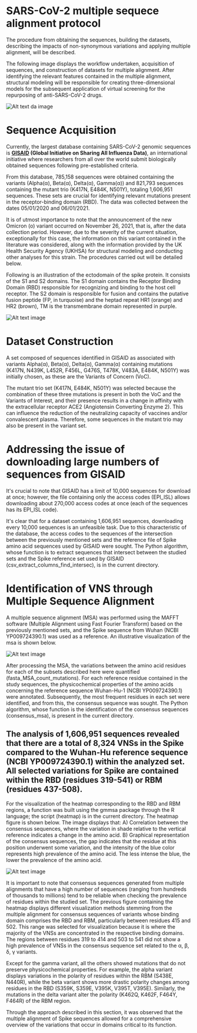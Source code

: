 # SARS-CoV-2 multiple sequece alignment protocol

The procedure from obtaining the sequences, building the datasets, describing the impacts of non-synonymous variations and applying multiple alignment, will be described. 

The following image displays the workflow undertaken, acquisition of sequences, and construction of datasets for multiple alignment. After identifying the relevant features contained in the multiple alignment, structural modeling will be responsible for creating three-dimensional models for the subsequent application of virtual screening for the repurposing of anti-SARS-CoV-2 drugs.

![Alt text da image](https://github.com/sulfierry/msa_exploring/blob/main/workflow.png)

# Sequence Acquisition

Currently, the largest database containing SARS-CoV-2 genomic sequences is **[GISAID](https://gisaid.org) (Global Initiative on Sharing All Influenza Data)**, an international initiative where researchers from all over the world submit biologically obtained sequences following pre-established criteria.

From this database, 785,158 sequences were obtained containing the variants (Alpha(α), Beta(α), Delta(α), Gamma(α)) and 821,793 sequences containing the mutant trio (K417N, E484K, N501Y), totaling 1,606,951 sequences. These sets are crucial for identifying relevant mutations present in the receptor-binding domain (RBD). The data was collected between the dates 05/01/2020 and 06/01/2021.

It is of utmost importance to note that the announcement of the new Omicron (o) variant occurred on November 26, 2021, that is, after the data collection period. However, due to the severity of the current situation, exceptionally for this case, the information on this variant contained in the literature was considered, along with the information provided by the UK Health Security Agency (UKHSA) for structural modeling and conducting other analyses for this strain. The procedures carried out will be detailed below.

Following is an illustration of the ectodomain of the spike protein. It consists of the S1 and S2 domains. The S1 domain contains the Receptor Binding Domain (RBD) responsible for recognizing and binding to the host cell receptor. The S2 domain is responsible for fusion and contains the putative fusion peptide (FP, in turquoise) and the heptad repeat HR1 (orange) and HR2 (brown), TM is the transmembrane domain represented in purple.

![Alt text image](https://github.com/sulfierry/msa_exploring/blob/main/spike_sub_units.png)

# Dataset Construction

A set composed of sequences identified in GISAID as associated with variants Alpha(α), Beta(α), Delta(α), Gamma(α) containing mutations (K417N, N439K, L452R, F456L, G476S, T478K, V483A, E484K, N501Y) was initially chosen, as these are the Variants of Concern (VoC).

The mutant trio set (K417N, E484K, N501Y) was selected because the combination of these three mutations is present in both the VoC and the Variants of Interest, and their presence results in a change in affinity with the extracellular receptor ACE2 (Angiotensin Converting Enzyme 2). This can influence the reduction of the neutralizing capacity of vaccines and/or convalescent plasma. Therefore, some sequences in the mutant trio may also be present in the variant set.

# Addressing the issue of downloading large numbers of sequences from GISAID

It's crucial to note that GISAID has a limit of 10,000 sequences for download at once; however, the file containing only the access codes (EPI_ISL) allows downloading about 270,000 access codes at once (each of the sequences has its EPI_ISL code).

It's clear that for a dataset containing 1,606,951 sequences, downloading every 10,000 sequences is an unfeasible task. Due to this characteristic of the database, the access codes to the sequences of the intersection between the previously mentioned sets and the reference file of Spike amino acid sequences used by GISAID were sought. The Python algorithm, whose function is to extract sequences that intersect between the studied sets and the Spike reference set used by GISAID (csv_extract_columns_find_intersec), is in the current directory.

# Identification of VNS through Multiple Sequence Alignment

A multiple sequence alignment (MSA) was performed using the MAFFT software (Multiple Alignment using Fast Fourier Transform) based on the previously mentioned sets, and the Spike sequence from Wuhan (NCBI YP009724390.1) was used as a reference. An illustrative visualization of the msa is shown below.

![Alt text image](https://github.com/sulfierry/msa_exploring/blob/main/msa.png)

After processing the MSA, the variations between the amino acid residues for each of the subsets described here were quantified (fasta_MSA_count_mutations). For each reference residue contained in the study sequences, the physicochemical properties of the amino acids concerning the reference sequence Wuhan-Hu-1 (NCBI YP009724390.1) were annotated. Subsequently, the most frequent residues in each set were identified, and from this, the consensus sequence was sought. The Python algorithm, whose function is the identification of the consensus sequences (consensus_msa), is present in the current directory.

## The analysis of 1,606,951 sequences revealed that there are a total of 8,324 VNSs in the Spike compared to the Wuhan-Hu reference sequence (NCBI YP009724390.1) within the analyzed set. All selected variations for Spike are contained within the RBD (residues 319-541) or RBM (residues 437-508).

For the visualization of the heatmap corresponding to the RBD and RBM regions, a function was built using the gmmsa package through the R language; the script (heatmap) is in the current directory. The heatmap figure is shown below. The image displays that: A) Correlation between the consensus sequences, where the variation in shade relative to the vertical reference indicates a change in the amino acid. B) Graphical representation of the consensus sequences, the gap indicates that the residue at this position underwent some variation, and the intensity of the blue color represents high prevalence of the amino acid. The less intense the blue, the lower the prevalence of the amino acid.

![Alt text image](https://github.com/sulfierry/msa_exploring/blob/main/heatmap.png)

It is important to note that consensus sequences generated from multiple alignments that have a high number of sequences (ranging from hundreds of thousands to millions) tend to be reliable when checking the prevalence of residues within the studied set. The previous figure containing the heatmap displays different visualization methods stemming from the multiple alignment for consensus sequences of variants whose binding domain comprises the RBD and RBM, particularly between residues 415 and 502. This range was selected for visualization because it is where the majority of the VNSs are concentrated in the respective binding domains. The regions between residues 319 to 414 and 503 to 541 did not show a high prevalence of VNSs in the consensus sequence set related to the α, β, δ, γ variants.

Except for the gamma variant, all the others showed mutations that do not preserve physicochemical properties. For example, the alpha variant displays variations in the polarity of residues within the RBM (S438E, N440R), while the beta variant shows more drastic polarity changes among residues in the RBD (S359K, S359E, V395K, V395T, V395E). Similarly, the mutations in the delta variant alter the polarity (K462Q, K462F, F464Y, F464R) of the RBM region.

Through the approach described in this section, it was observed that the multiple alignment of Spike sequences allowed for a comprehensive overview of the variations that occur in domains critical to its function.
